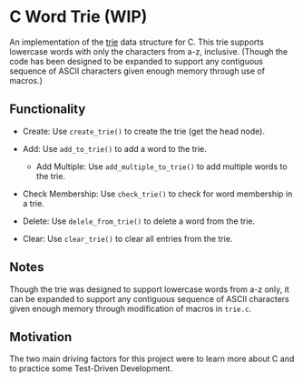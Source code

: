 # C Word Trie (WIP)

An implementation of the [trie](https://en.wikipedia.org/wiki/Trie) data structure for C. This trie supports lowercase
words with only the characters from a-z, inclusive. (Though the code has been designed to be expanded to support any
contiguous sequence of ASCII characters given enough memory through use of macros.)

## Functionality

- Create: Use `create_trie()` to create the trie (get the head node).
- Add: Use `add_to_trie()` to add a word to the trie.

  - Add Multiple: Use `add_multiple_to_trie()` to add multiple words to the trie.

- Check Membership: Use `check_trie()` to check for word membership in a trie.
- Delete: Use `delele_from_trie()` to delete a word from the trie.
- Clear: Use `clear_trie()` to clear all entries from the trie.

## Notes

Though the trie was designed to support lowercase words from a-z only, it can be expanded to support any contiguous
sequence of ASCII characters given enough memory through modification of macros in `trie.c`.

## Motivation

The two main driving factors for this project were to learn more about C and to practice some Test-Driven Development.
